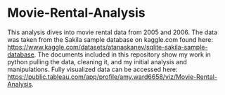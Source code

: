 # Movie-Rental-Analysis
This analysis dives into movie rental data from 2005 and 2006. 
The data was taken from the Sakila sample database on kaggle.com found here: https://www.kaggle.com/datasets/atanaskanev/sqlite-sakila-sample-database. 
The documents included in this repository show my work in python pulling the data, cleaning it, and my initial analysis and manipulations.
Fully visualized data can be accessed here: https://public.tableau.com/app/profile/amy.ward6658/viz/Movie-Rental-Analysis.
